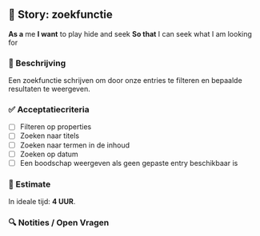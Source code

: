 ## 🧩 Story: zoekfunctie

**As a** me
**I want** to play hide and seek
**So that** I can seek what I am looking for

### 📝 Beschrijving

Een zoekfunctie schrijven om door onze entries te filteren en bepaalde resultaten te weergeven.

### ✅ Acceptatiecriteria

* [ ] Filteren op properties
* [ ] Zoeken naar titels
* [ ] Zoeken naar termen in de inhoud
* [ ] Zoeken op datum
* [ ] Een boodschap weergeven als geen gepaste entry beschikbaar is

### 🧮 Estimate
In ideale tijd: **4 UUR**.

### 🔍 Notities / Open Vragen
